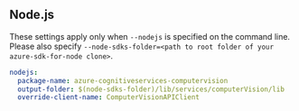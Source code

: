 ## Node.js

These settings apply only when `--nodejs` is specified on the command line.
Please also specify `--node-sdks-folder=<path to root folder of your azure-sdk-for-node clone>`.

``` yaml $(nodejs)
nodejs:
  package-name: azure-cognitiveservices-computervision
  output-folder: $(node-sdks-folder)/lib/services/computerVision/lib
  override-client-name: ComputerVisionAPIClient
```
